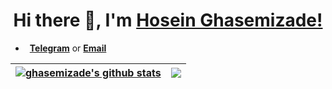 <h1 align="center"> Hi there 👋, I'm <a href="https://www.linkedin.com/in/hosein-ghasemizade/">Hosein Ghasemizade!</a></h1>
<!-- <h3 align="center"> Currently learning 😜</h3> -->

<!-- - &ensp;I’m currently learning -->
- &ensp;[**Telegram**][telegram] or [**Email**][email]

| <a href="https://github.com/ghasemizade"><img align="center" src="https://github-readme-stats.vercel.app/api?username=ghasemizade&show_icons=true&include_all_commits=true&theme=buefy&hide_border=true" alt="ghasemizade's github stats" /></a> | <a href="https://github.com/ghasemizade"><img align="center" src="https://github-readme-stats.vercel.app/api/top-langs/?username=ghasemizade&layout=compact&theme=buefy&hide_border=true" /></a> |
| ------------- | ------------- |

[jibres]: https://jibres.com 
[website]: https://ghasemizade.com
[twitter]: https://twitter.com/mrghasemizade
[linkedin]: https://www.linkedin.com/in/hosein-ghasemizade/
[github]: https://github.com/ghasemizade
[instagram]: https://www.instagram.com/hosein.ghasemizade
[email]: mailto:hosein@ghasemizade.com
[telegram]: https://t.me/Hosein_ghasemizade

<!-- ![github-contribution-grid-snake](https://user-images.githubusercontent.com/92257857/185132394-ca23135f-52eb-44b9-ae34-db36bd0f5267.gif) -->
